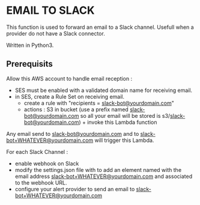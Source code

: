 # EMAIL TO SLACK

This function is used to forward an email to a Slack channel. Usefull when a provider do not have a Slack connector.

Written in Python3.

## Prerequisits

Allow this AWS account to handle email reception :
- SES must be enabled with a validated domain name for receiving email.
- in SES, create a Rule Set on receiving email.
  - create a rule with "recipients = slack-bot@yourdomain.com"
  - actions : S3 in bucket (use a prefix named slack-bot@yourdomain.com so all your email will be stored is s3/slack-bot@yourdomain.com) + invoke this Lambda function


Any email send to slack-bot@yourdomain.com and to slack-bot+WHATEVER@yourdomain.com will trigger this Lambda.

For each Slack Channel :
- enable webhook on Slack 
- modify the settings.json file with to add an element named with the email address slack-bot+WHATEVER@yourdomain.com and associated to the webhook URL.
- configure your alert provider to send an email to slack-bot+WHATEVER@yourdomain.com
